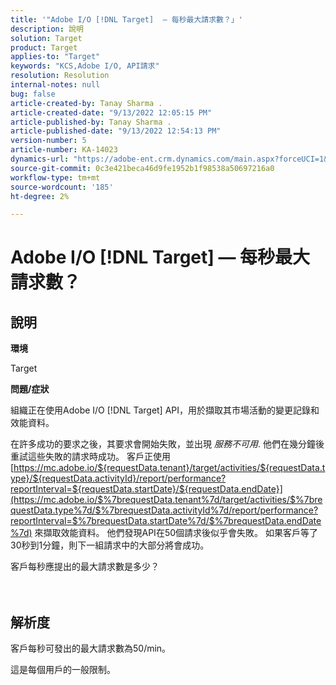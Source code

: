 ```yaml
---
title: '"Adobe I/O [!DNL Target]  — 每秒最大請求數？」'
description: 說明
solution: Target
product: Target
applies-to: "Target"
keywords: "KCS,Adobe I/O, API請求"
resolution: Resolution
internal-notes: null
bug: false
article-created-by: Tanay Sharma .
article-created-date: "9/13/2022 12:05:15 PM"
article-published-by: Tanay Sharma .
article-published-date: "9/13/2022 12:54:13 PM"
version-number: 5
article-number: KA-14023
dynamics-url: "https://adobe-ent.crm.dynamics.com/main.aspx?forceUCI=1&pagetype=entityrecord&etn=knowledgearticle&id=b391cf4d-5c33-ed11-9db1-002248086735"
source-git-commit: 0c3e421beca46d9fe1952b1f98538a50697216a0
workflow-type: tm+mt
source-wordcount: '185'
ht-degree: 2%

---
```


# Adobe I/O [!DNL Target]  — 每秒最大請求數？

## 說明


<b>環境</b>

Target



<b>問題/症狀</b>

組織正在使用Adobe I/O [!DNL Target] API，用於擷取其市場活動的變更記錄和效能資料。

在許多成功的要求之後，其要求會開始失敗，並出現 *服務不可用*. 他們在幾分鐘後重試這些失敗的請求時成功。 客戶正使用 [https://mc.adobe.io/${requestData.tenant}/target/activities/${requestData.type}/${requestData.activityId}/report/performance?reportInterval=${requestData.startDate}/${requestData.endDate}](https://mc.adobe.io/$%7brequestData.tenant%7d/target/activities/$%7brequestData.type%7d/$%7brequestData.activityId%7d/report/performance?reportInterval=$%7brequestData.startDate%7d/$%7brequestData.endDate%7d) 來擷取效能資料。 他們發現API在50個請求後似乎會失敗。 如果客戶等了30秒到1分鐘，則下一組請求中的大部分將會成功。



客戶每秒應提出的最大請求數是多少？
<br><br> <br>

## 解析度


客戶每秒可發出的最大請求數為50/min。

這是每個用戶的一般限制。
